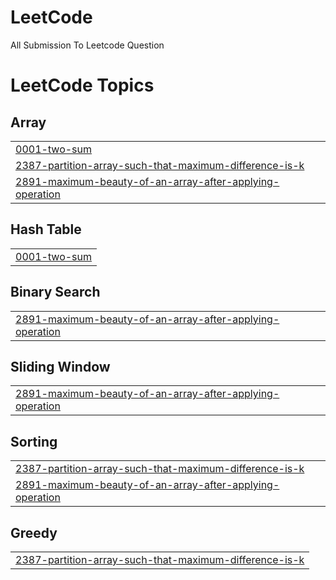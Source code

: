 # LeetCode
All Submission To Leetcode Question

<!---LeetCode Topics Start-->
# LeetCode Topics
## Array
|  |
| ------- |
| [0001-two-sum](https://github.com/25niranjan/LeetCode/tree/master/0001-two-sum) |
| [2387-partition-array-such-that-maximum-difference-is-k](https://github.com/25niranjan/LeetCode/tree/master/2387-partition-array-such-that-maximum-difference-is-k) |
| [2891-maximum-beauty-of-an-array-after-applying-operation](https://github.com/25niranjan/LeetCode/tree/master/2891-maximum-beauty-of-an-array-after-applying-operation) |
## Hash Table
|  |
| ------- |
| [0001-two-sum](https://github.com/25niranjan/LeetCode/tree/master/0001-two-sum) |
## Binary Search
|  |
| ------- |
| [2891-maximum-beauty-of-an-array-after-applying-operation](https://github.com/25niranjan/LeetCode/tree/master/2891-maximum-beauty-of-an-array-after-applying-operation) |
## Sliding Window
|  |
| ------- |
| [2891-maximum-beauty-of-an-array-after-applying-operation](https://github.com/25niranjan/LeetCode/tree/master/2891-maximum-beauty-of-an-array-after-applying-operation) |
## Sorting
|  |
| ------- |
| [2387-partition-array-such-that-maximum-difference-is-k](https://github.com/25niranjan/LeetCode/tree/master/2387-partition-array-such-that-maximum-difference-is-k) |
| [2891-maximum-beauty-of-an-array-after-applying-operation](https://github.com/25niranjan/LeetCode/tree/master/2891-maximum-beauty-of-an-array-after-applying-operation) |
## Greedy
|  |
| ------- |
| [2387-partition-array-such-that-maximum-difference-is-k](https://github.com/25niranjan/LeetCode/tree/master/2387-partition-array-such-that-maximum-difference-is-k) |
<!---LeetCode Topics End-->